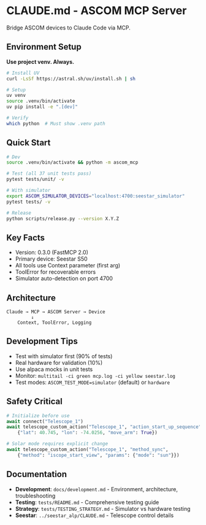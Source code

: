 # CLAUDE.md - ASCOM MCP Server

Bridge ASCOM devices to Claude Code via MCP.

## Environment Setup

**Use project venv. Always.**

```bash
# Install UV
curl -LsSf https://astral.sh/uv/install.sh | sh

# Setup
uv venv
source .venv/bin/activate
uv pip install -e ".[dev]"

# Verify
which python  # Must show .venv path
```

## Quick Start
```bash
# Dev
source .venv/bin/activate && python -m ascom_mcp

# Test (all 37 unit tests pass)
pytest tests/unit/ -v

# With simulator
export ASCOM_SIMULATOR_DEVICES="localhost:4700:seestar_simulator"
pytest tests/ -v

# Release
python scripts/release.py --version X.Y.Z
```

## Key Facts
- Version: 0.3.0 (FastMCP 2.0)
- Primary device: Seestar S50
- All tools use Context parameter (first arg)
- ToolError for recoverable errors
- Simulator auto-detection on port 4700

## Architecture
```
Claude → MCP → ASCOM Server → Device
         ↓
    Context, ToolError, Logging
```

## Development Tips
- Test with simulator first (90% of tests)
- Real hardware for validation (10%)
- Use alpaca mocks in unit tests
- Monitor: `multitail -ci green mcp.log -ci yellow seestar.log`
- Test modes: `ASCOM_TEST_MODE=simulator` (default) or `hardware`

## Safety Critical
```python
# Initialize before use
await connect("Telescope_1")
await telescope_custom_action("Telescope_1", "action_start_up_sequence", 
    {"lat": 40.745, "lon": -74.0256, "move_arm": True})

# Solar mode requires explicit change
await telescope_custom_action("Telescope_1", "method_sync",
    {"method": "iscope_start_view", "params": {"mode": "sun"}})
```

## Documentation

- **Development**: `docs/development.md` - Environment, architecture, troubleshooting
- **Testing**: `tests/README.md` - Comprehensive testing guide
- **Strategy**: `tests/TESTING_STRATEGY.md` - Simulator vs hardware testing
- **Seestar**: `../seestar_alp/CLAUDE.md` - Telescope control details